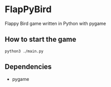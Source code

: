 # FlapPyBird
Flappy Bird game written in Python with pygame

## How to start the game
```commandline
python3 ./main.py
```

## Dependencies
- pygame
